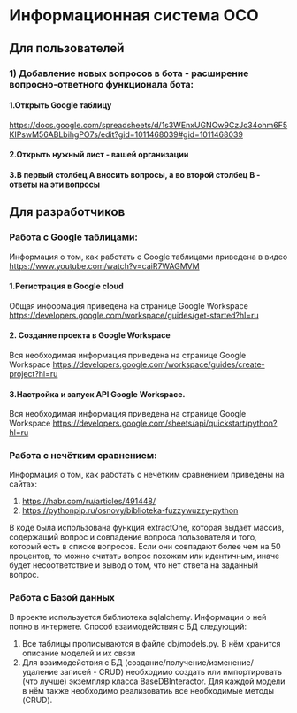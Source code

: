 # Информационная система ОСО

## Для пользователей
### 1) Добавление новых вопросов в бота - расширение вопросно-ответного функционала бота:
#### 1.Открыть Google таблицу 
https://docs.google.com/spreadsheets/d/1s3WEnxUGNOw9CzJc34ohm6F5KIPswM56ABLbihgPO7s/edit?gid=1011468039#gid=1011468039
#### 2.Открыть нужный лист - вашей организации
#### 3.В первый столбец A вносить вопросы, а во второй столбец B - ответы на эти вопросы

## Для разработчиков
### Работа с Google таблицами:
Информация о том, как работать с Google таблицами приведена в видео https://www.youtube.com/watch?v=caiR7WAGMVM
#### 1.Регистрация в Google cloud
Общая информация приведена на странице Google Workspace https://developers.google.com/workspace/guides/get-started?hl=ru
#### 2. Создание проекта в Google Workspace
Вся необходимая информация приведена на странице Google Workspace https://developers.google.com/workspace/guides/create-project?hl=ru
#### 3.Настройка и запуск API Google Workspace.
Вся необходимая информация приведена на странице Google Workspace https://developers.google.com/sheets/api/quickstart/python?hl=ru

### Работа с нечётким сравнением:
Информация о том, как работать с нечётким сравнением приведены на сайтах:
1. https://habr.com/ru/articles/491448/
2. https://pythonpip.ru/osnovy/biblioteka-fuzzywuzzy-python

В коде была использована функция extractOne, которая выдаёт массив, содержащий вопрос и совпадение вопроса пользователя и того, который есть в списке вопросов. Если они совпадают более чем на 50 процентов, то можно считать вопрос похожим или идентичным, иначе будет несоответствие и вывод о том, что нет ответа на заданный вопрос.
### Работа с Базой данных
В проекте используется библиотека sqlalchemy. Информации о ней полно в интернете. 
Способ взаимодействия с БД следующий:
1. Все таблицы прописываются в файле db/models.py. В нём хранится описание моделей и их связи
2. Для взаимодействия с БД (создание/получение/изменение/удаление записей - CRUD) необходимо создать или импортировать (что лучше) экземпляр класса BaseDBInteractor. Для каждой модели в нём также необходимо реализоватиь все необходимые методы (CRUD).
